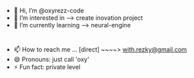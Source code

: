- 👋 Hi, I’m @oxyrezz-code
- 👀 I’m interested in --> create inovation project
- 🌱 I’m currently learning --> neural-engine
  #
- 📫 How to reach me ... [direct] ~~~~> with.rezky@gmail.com
- 😄 Pronouns: just call 'oxy'
- ⚡ Fun fact: private level

<!---
oxyrezz-code/oxyrezz-code is a ✨ special ✨ repository because its `README.md` (this file) appears on your GitHub profile.
You can click the Preview link to take a look at your changes.
--->
